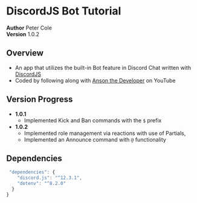 # DiscordJS Bot Tutorial

**Author** Peter Cole  
**Version** 1.0.2

## Overview

- An app that utilizes the built-in Bot feature in Discord Chat written with [DiscordJS](https://discordjs.guide/)
- Coded by following along with [Anson the Developer](https://www.youtube.com/channel/UCvjXo25nY-WMCTEXZZb0xsw) on YouTube

## Version Progress

- **1.0.1**
  - Implemented Kick and Ban commands with the `$` prefix
- **1.0.2**
  - Implemented role management via reactions with use of Partials,
  - Implemented an Announce command with `@` functionality

## Dependencies

```javascript
 "dependencies": {
    "discord.js": "^12.3.1",
    "dotenv": "^8.2.0"
  }
}
```
